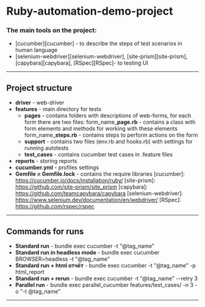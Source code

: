 # Ruby-automation-demo-project

### The main tools on the project: 
* [cucumber][cucumber] - to describe the steps of test scenarios in human language
* [selenium-webdriver][selenium-webdriver], [site-prism][site-prism], [capybara][capybara], [RSpec][RSpec]- to testing UI
***
## Project structure
* **driver** - web-driver
* **features** - main directory for tests
    * **pages** - contains folders with descriptions of web-forms, for each form there are two files: 
    form_name_**page.rb** - contains a class with form elements and methods for working with these elements
    form_name_**steps.rb** - contains steps to perform actions on the form
    * **support** - contains two files (env.rb and hooks.rb) with settings for running autotests
    * **test_cases** - contains cucumber test cases in .feature files
* **reports** - storing reports
* **cucumber.yml** - profiles settings
* **Gemfile** и **Gemfile.lock** - contains the require libraries
[cucumber]: https://cucumber.io/docs/installation/ruby/
[site-prism]: https://github.com/site-prism/site_prism
[capybara]: https://github.com/teamcapybara/capybara
[selenium-webdriver]: https://www.selenium.dev/documentation/en/webdriver/
[RSpec]: https://github.com/rspec/rspec
***
## Commands for runs
* **Standard run** - bundle exec cucumber -t "@tag_name"
* **Standard run in headless mode** - bundle exec cucumber BROWSER=headless -t "@tag_name"
* **Standard run + html отчёт** - bundle exec cucumber -t "@tag_name" -p html_report
* **Standard run + rerun** - bundle exec cucumber -t "@tag_name" --retry 3
* **Parallel run** - bundle exec parallel_cucumber features/test_cases/ -n 3 -o "-t @tag_name"
***

